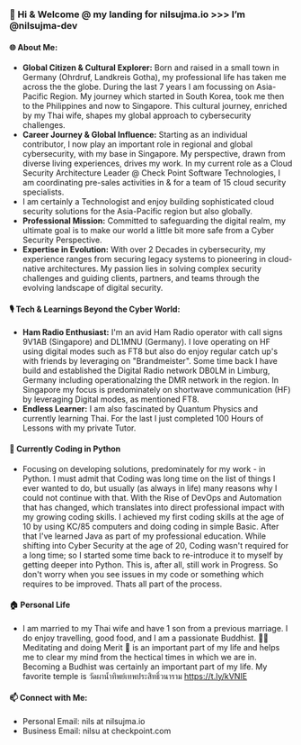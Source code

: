 ### 👋 Hi & Welcome @ my landing for nilsujma.io >>> I’m @nilsujma-dev

#### 🌐 About Me:
- **Global Citizen & Cultural Explorer:** Born and raised in a small town in Germany (Ohrdruf, Landkreis Gotha), my professional life has taken me across the the globe. During the last 7 years I am focussing on Asia-Pacific Region. My journey which started in South Korea, took me then to the Philippines and now to Singapore. This cultural journey, enriched by my Thai wife, shapes my global approach to cybersecurity challenges.
- **Career Journey & Global Influence:** Starting as an individual contributor, I now play an important role in regional and global cybersecurity, with my base in Singapore. My perspective, drawn from diverse living experiences, drives my work. In my current role as a Cloud Security Architecture Leader @ Check Point Software Technologies, I am coordinating pre-sales activities in & for a team of 15 cloud security specialists.
- I am certainly a Technologist and enjoy building sophisticated cloud security solutions for the Asia-Pacific region but also globally. 
- **Professional Mission:** Committed to safeguarding the digital realm, my ultimate goal is to make our world a little bit more safe from a Cyber Security Perspective. 
- **Expertise in Evolution:** With over 2 Decades in cybersecurity, my experience ranges from securing legacy systems to pioneering in cloud-native architectures. My passion lies in solving complex security challenges and guiding clients, partners, and teams through the evolving landscape of digital security. 

#### 🎙️ Tech & Learnings Beyond the Cyber World:
- **Ham Radio Enthusiast:** I'm an avid Ham Radio operator with call signs 9V1AB (Singapore) and DL1MNU (Germany). I love operating on HF using digital modes such as FT8 but also do enjoy regular catch up's with friends by leveraging on "Brandmeister". Some time back I have build and established the Digital Radio network DB0LM in Limburg, Germany including operationalzing the DMR network in the region. In Singapore my focus is predominately on shortwave communication (HF) by leveraging Digital modes, as mentioned FT8. 
- **Endless Learner:** I am also fascinated by Quantum Physics and currently learning Thai. For the last I just completed 100 Hours of Lessons with my private Tutor. 

#### 🌱 Currently Coding in Python
- Focusing on developing solutions, predominately for my work - in Python. I must admit that Coding was long time on the list of things I ever wanted to do, but usually (as always in life) many reasons why I could not continue with that. With the Rise of DevOps and Automation that has changed, which translates into direct professional impact with my growing coding skills. I achieved my first coding skills at the age of 10 by using KC/85 computers and doing coding in simple Basic. After that I've learned Java as part of my professional education. While shifting into Cyber Security at the age of 20, Coding wasn't required for a long time; so I started some time back to re-introduce it to myself by getting deeper into Python. This is, after all, still work in Progress. So don't worry when you see issues in my code or something which requires to be improved. Thats all part of the process.

#### 🏠 Personal Life
- I am married to my Thai wife and have 1 son from a previous marriage. I do enjoy travelling, good food, and I am a passionate Buddhist. 🧘‍♀️ Meditating and doing Merit 🙏 is an important part of my life and helps me to clear my mind from the hectical times in which we are in. Becoming a Budhist was certainly an important part of my life. My favorite temple is วัดผาน้ำทิพย์เทพประสิทธิ์วนาราม https://t.ly/kVNIE
  
#### 📫 Connect with Me:
- Personal Email: nils at nilsujma.io
- Business Email: nilsu at checkpoint.com
